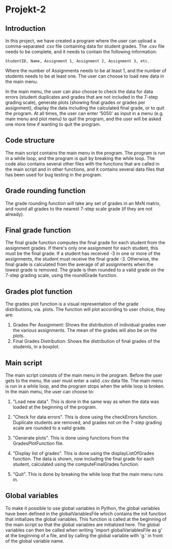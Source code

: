 # Projekt-2

## Introduction
In this project, we have created a program where the user can upload a comma-separated .csv file containing data for student grades. 
The .csv file needs to be complete, and it needs to contain the following information:

    StudentID, Name, Assignment 1, Assignment 2, Assignment 3, etc.

Where the number of Assignments needs to be at least 1, and the number of students needs to be at least one. The user can choose to load new data in the main menu.

In the main menu, the user can also choose to check the data for data errors (student duplicates and grades that are not included in the 7-step grading scale), generate plots (showing final grades or grades per assignment), display the data including the calculated final grade, or to quit the program. At all times, the user can enter '5050' as input in a menu (e.g. main menu and plot menu) to quit the program, and the user will be asked one more time if wanting to quit the program.


## Code structure
The main script contains the main menu in the program. The program is run in a while loop, and the program is quit by breaking the while loop. 
The code also contains several other files with the functions that are called in the main script and in other functions, and it contains several data files 
that has been used for bug testing in the program.


## Grade rounding function
The grade rounding function will take any set of grades in an MxN matrix, and round all grades to the nearest 7-step scale grade (if they are not already). 


## Final grade function
The final grade function computes the final grade for each student from the assignment grades. If there's only one assignment for each student, this must be the final grade. If a student has received -3 in one or more of the assignments, the student must receive the final grade -3. Otherwise, the final grade is calculated from the average of all assignments when the lowest grade is removed. The grade is then rounded to a valid grade on the 7-step grading scale, using the roundGrade function.


## Grades plot function
The grades plot function is a visual representation of the grade distributions, via. plots. The function will plot according to user choice, they are:
 1. Grades Per Assignment: Shows the distribution of individual grades over the various assignments. The mean of the grades will also be on the plots.
 2. Final Grades Distribution: Shows the distribution of final grades of the students, in a boxplot.  


## Main script
The main script consists of the main menu in the program. Before the user gets to the menu, the user must enter a valid .csv data file. The main menu is run in a while loop, and the program stops when the while loop is broken. 
In the main menu, the user can choose to:

1. "Load new data". This is done in the same way as when the data was loaded at the beginning of the program. 
        
2. "Check for data errors". This is done using the checkErrors function. 
    Duplicate students are removed, and grades not on the 7-step grading scale are rounded to a valid grade.
        
3. "Generate plots". This is done using functions from the GradesPlotFunction file.
        
4. "Display list of grades". This is done using the displayListOfGrades function. 
    The data is shown, now including the final grade for each student, calculated using the computeFinalGrades function. 
        
5. "Quit". This is done by breaking the while loop that the main menu runs in. 


## Global variables
To make it possible to use global variables in Python, the global variables have been defined in the globalVariablesFile which contains the init function that initializes the global variables. This function is called at the beginning of the main script so that the global variables are initialized here. The global variables can then be called when writing 'import globalVariablesFile as g' at the beginning of a file, and by calling the global variable with 'g.' in front of the global variable name.
